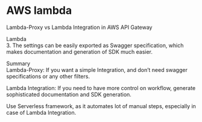# AWS lambda    


Lambda-Proxy vs Lambda Integration in AWS API Gateway   

Lambda   
3. The settings can be easily exported as Swagger specification, which makes documentation and generation of SDK much easier.    

Summary  
Lambda-Proxy: If you want a simple Integration, and don’t need swagger specifications or any other filters.  

Lambda Integration: If you need to have more control on workflow, generate sophisticated documentation and SDK generation.  

Use Serverless framework, as it automates lot of manual steps, especially in case of Lambda Integration.  

